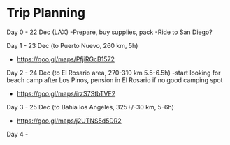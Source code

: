 <!-- TITLE: Baja Dec 2018 -->
<!-- SUBTITLE: A quick summary of Baja Dec 2018 -->

# Trip Planning
Day 0 - 22 Dec (LAX)
-Prepare, buy supplies, pack
-Ride to San Diego?

Day 1 - 23 Dec (to Puerto Nuevo, 260 km, 5h)
* https://goo.gl/maps/PfjiRGcB1572

Day 2 - 24 Dec (to El Rosario area, 270-310 km 5.5-6.5h)
-start looking for beach camp after Los Pinos, pension in El Rosario if no good camping spot
* https://goo.gl/maps/irzS7StbTVF2

Day 3 - 25 Dec (to Bahia los Angeles, 325+/-30 km, 5-6h)
* https://goo.gl/maps/j2UTNS5d5DR2

Day 4 - 


